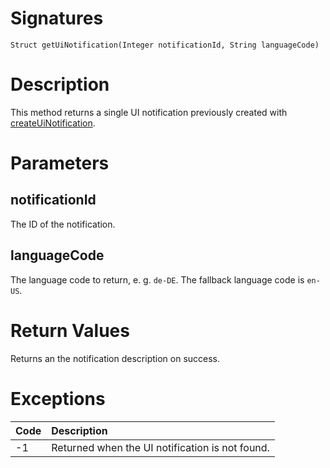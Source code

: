 <!---
{
    "category": "UI",
    "name": "getUiNotification",
    "shortDescription": "Returns a single UI notification"
}
--->

# Signatures

```
Struct getUiNotification(Integer notificationId, String languageCode)
```

# Description

This method returns a single UI notification previously created with [createUiNotification](#createUiNotification).

# Parameters

## notificationId

The ID of the notification.

## languageCode

The language code to return, e. g. `de-DE`. The fallback language code is `en-US`.

# Return Values

Returns an the notification description on success.

# Exceptions

| Code | Description                                     |
| :--- | :---------------------------------------------- |
| -1   | Returned when the UI notification is not found. |